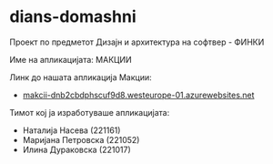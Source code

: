 # dians-domashni

Проект по предметот Дизајн и архитектура на софтвер - ФИНКИ

Име на апликацијата: МАКЦИИ 

Линк до нашата апликација Макции: 
- [makcii-dnb2cbdphscuf9d8.westeurope-01.azurewebsites.net](https://makcii-dnb2cbdphscuf9d8.westeurope-01.azurewebsites.net/)

Тимот кој ја изработуваше апликацијата:
 - Наталија Насева (221161)
 - Маријана Петровска (221052)
 - Илина Дураковска (221017)

